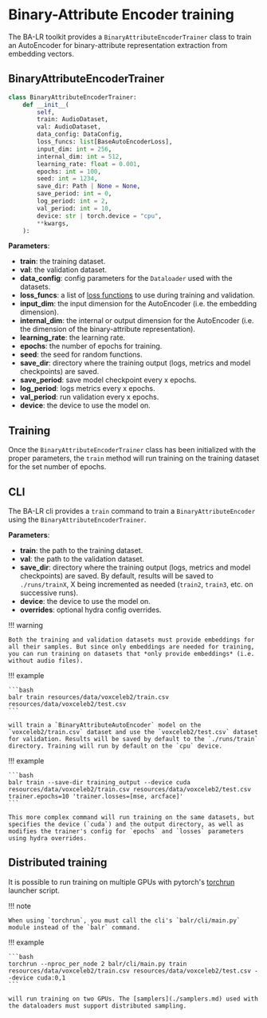 # Binary-Attribute Encoder training

The BA-LR toolkit provides a `BinaryAttributeEncoderTrainer` class to train an AutoEncoder for binary-attribute representation extraction from embedding vectors.

## BinaryAttributeEncoderTrainer

```python
class BinaryAttributeEncoderTrainer:
    def __init__(
        self,
        train: AudioDataset,
        val: AudioDataset,
        data_config: DataConfig,
        loss_funcs: list[BaseAutoEncoderLoss],
        input_dim: int = 256,
        internal_dim: int = 512,
        learning_rate: float = 0.001,
        epochs: int = 100,
        seed: int = 1234,
        save_dir: Path | None = None,
        save_period: int = 0,
        log_period: int = 2,
        val_period: int = 10,
        device: str | torch.device = "cpu",
        **kwargs,
    ):
```

**Parameters**:

* **train**: the training dataset.
* **val**: the validation dataset.
* **data_config**: config parameters for the `Dataloader` used with the datasets.
* **loss_funcs**: a list of [loss functions](./losses.md) to use during training and validation.
* **input_dim**: the input dimension for the AutoEncoder (i.e. the embedding dimension).
* **internal_dim**: the internal or output dimension for the AutoEncoder (i.e. the dimension of the binary-attribute representation).
* **learning_rate**: the learning rate.
* **epochs**: the number of epochs for training.
* **seed**: the seed for random functions.
* **save_dir**: directory where the training output (logs, metrics and model checkpoints) are saved.
* **save_period**: save model checkpoint every x epochs.
* **log_period**: logs metrics every x epochs.
* **val_period**: run validation every x epochs.
* **device**: the device to use the model on.

## Training

Once the `BinaryAttributeEncoderTrainer` class has been initialized with the proper parameters, the `train` method will run training on the training dataset for the set number of epochs.

## CLI

The BA-LR cli provides a `train` command to train a `BinaryAttributeEncoder` using the `BinaryAttributeEncoderTrainer`.

**Parameters**:

* **train**: the path to the training dataset.
* **val**: the path to the validation dataset.
* **save_dir**: directory where the training output (logs, metrics and model checkpoints) are saved. By default, results will be saved to `./runs/trainX`, X being incremented as needed (`train2`, `train3`, etc. on successive runs).
* **device**: the device to use the model on.
* **overrides**: optional hydra config overrides.

!!! warning

    Both the training and validation datasets must provide embeddings for all their samples. But since only embeddings are needed for training, you can run training on datasets that *only provide embeddings* (i.e. without audio files).

!!! example

    ```bash
    balr train resources/data/voxceleb2/train.csv resources/data/voxceleb2/test.csv
    ```

    will train a `BinaryAttributeAutoEncoder` model on the `voxceleb2/train.csv` dataset and use the `voxceleb2/test.csv` dataset for validation. Results will be saved by default to the `./runs/train` directory. Training will run by default on the `cpu` device.


!!! example

    ```bash
    balr train --save-dir training_output --device cuda resources/data/voxceleb2/train.csv resources/data/voxceleb2/test.csv trainer.epochs=10 'trainer.losses=[mse, arcface]'
    ```

    This more complex command will run training on the same datasets, but specifies the device (`cuda`) and the output directory, as well as modifies the trainer's config for `epochs` and `losses` parameters using hydra overrides.


## Distributed training

It is possible to run training on multiple GPUs with pytorch's [torchrun](https://pytorch.org/docs/stable/elastic/run.html) launcher script.

!!! note

    When using `torchrun`, you must call the cli's `balr/cli/main.py` module instead of the `balr` command.

!!! example

    ```bash
    torchrun --nproc_per_node 2 balr/cli/main.py train resources/data/voxceleb2/train.csv resources/data/voxceleb2/test.csv --device cuda:0,1
    ```

    will run training on two GPUs. The [samplers](./samplers.md) used with the dataloaders must support distributed sampling.
